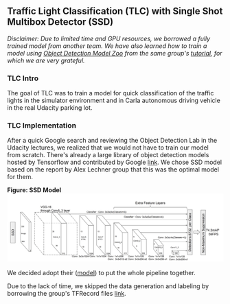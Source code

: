 ## Traffic Light Classification (TLC) with Single Shot Multibox Detector (SSD)

_Disclaimer: Due to limited time and GPU resources, we borrowed a fully trained model from another team. We have also learned how to 
train a model using [Object Detection Model Zoo](https://github.com/tensorflow/models/blob/r1.5/research/object_detection/g3doc/detection_model_zoo.md)
from the same group's [tutorial](https://github.com/alex-lechner/Traffic-Light-Classification/blob/master/README.md), 
for which we are very grateful._

### TLC Intro

The goal of TLC was to train a model for quick classification of the traffic lights in the simulator environment and in
Carla autonomous driving vehicle in the real Udacity parking lot.

### TLC Implementation

After a quick Google search and reviewing the Object Detection Lab in the Udacity lectures, we realized that 
we would not have to train our model from scratch.  There's already a large library of object detection models hosted by 
Tensorflow and contributed by Google [link](https://github.com/tensorflow/models/tree/r1.5/research/object_detection).
We chose SSD model based on the report by Alex Lechner group that this was the optimal model for them.

**Figure:  SSD Model**
![SSD Model](./imgs/SSD_model.jpg)

We decided adopt their ([model](https://github.com/alex-lechner/Traffic-Light-Classification/tree/master/models)) to put the whole
pipeline together.  


Due to the lack of time, we skipped the data generation and labeling by borrowing the group's TFRecord files 
[link](https://github.com/alex-lechner/Traffic-Light-Classification/blob/master/README.md#1-the-lazy-approach).


